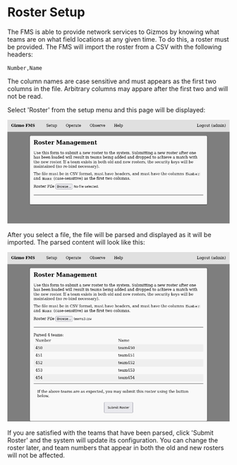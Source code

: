 # Roster Setup

The FMS is able to provide network services to Gizmos by knowing what
teams are on what field locations at any given time.  To do this, a
roster must be provided.  The FMS will import the roster from a CSV
with the following headers:


```
Number,Name
```

The column names are case sensitive and must appears as the first two
columns in the file.  Arbitrary columns may appare after the first two
and will not be read.

Select 'Roster' from the setup menu and this page will be displayed:

![graphical roster import](../../img/fms_gfx_roster_blank.png)

After you select a file, the file will be parsed and displayed as it
will be imported.  The parsed content will look like this:

![graphical roster parsed](../../img/fms_gfx_roster_parsed.png)

If you are satisfied with the teams that have been parsed, click
'Submit Roster' and the system will update its configuration.  You can
change the roster later, and team numbers that appear in both the old
and new rosters will not be affected.
